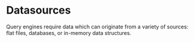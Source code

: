# Datasources

Query engines require data which can originate from a variety of sources: flat files, databases, or in-memory data structures.